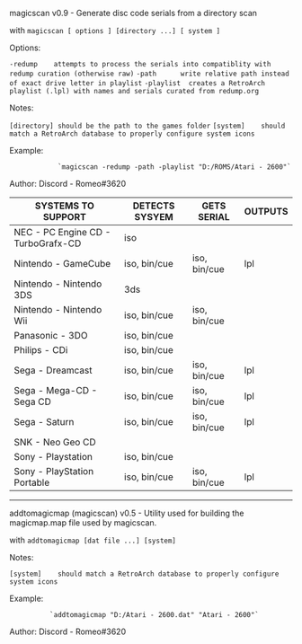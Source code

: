magicscan v0.9 - Generate disc code serials from a directory scan

with `magicscan [ options ] [directory ...] [ system ]`

Options:

  `-redump    attempts to process the serials into compatiblity with redump curation (otherwise raw)`
  `-path      write relative path instead of exact drive letter in playlist`
  `-playlist  creates a RetroArch playlist (.lpl) with names and serials curated from redump.org`
  
  

Notes:

  `[directory] should be the path to the games folder`
  `[system]    should match a RetroArch database to properly configure system icons`
  

Example:

                `magicscan -redump -path -playlist "D:/ROMS/Atari - 2600"`
   

Author:
   Discord - Romeo#3620


 SYSTEMS TO SUPPORT | DETECTS SYSYEM | GETS SERIAL | OUTPUTS
 ------------------ | -------------- | ----------- | -------
 NEC - PC Engine CD - TurboGrafx-CD | iso | 
 Nintendo - GameCube | iso, bin/cue | iso, bin/cue | lpl
 Nintendo - Nintendo 3DS | 3ds | | 
 Nintendo - Nintendo Wii | iso, bin/cue | iso, bin/cue | 
 Panasonic - 3DO | iso, bin/cue |  | 
 Philips - CDi | iso, bin/cue | | |
 Sega - Dreamcast | iso, bin/cue | iso, bin/cue | lpl
 Sega - Mega-CD - Sega CD | iso, bin/cue | iso, bin/cue | lpl
 Sega - Saturn | iso, bin/cue | iso, bin/cue | lpl
 SNK - Neo Geo CD |  | | 
 Sony - Playstation | iso, bin/cue | |            
 Sony - PlayStation Portable | iso, bin/cue | iso, bin/cue | lpl
 
 
 ----------------------------------------------------------------------------------------------------
 
addtomagicmap (magicscan) v0.5 - Utility used for building the magicmap.map file used by magicscan.

with `addtomagicmap [dat file ...] [system]`

Notes:

  `[system]    should match a RetroArch database to properly configure system icons`

Example:

              `addtomagicmap "D:/Atari - 2600.dat" "Atari - 2600"`

Author:
   Discord - Romeo#3620
